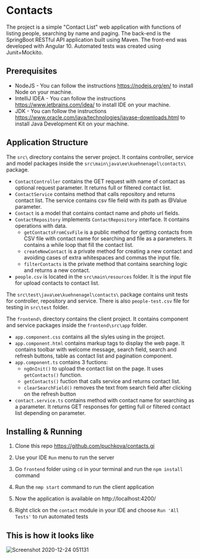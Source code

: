 # Contacts
The project is a simple "Contact List" web application with functions of listing people, searching by name and paging. 
The back-end is the SpringBoot RESTful API application built using Maven. The front-end was developed with Angular 10. Automated tests was created using Junit+Mockito.

## Prerequisites
- NodeJS - You can follow the instructions https://nodejs.org/en/ to install Node on your machine.
- IntelliJ IDEA - You can follow the instructions https://www.jetbrains.com/idea/ to install IDE on your machine.
- JDK - You can follow the instructions https://www.oracle.com/java/technologies/javase-downloads.html to install Java Development Kit on your machine.

## Application Structure
The `src\` directory contains the server project. It contains controller, service and model packages inside the `src\main\java\ee\kuehnenagel\contacts\` package.
- `ContactController` contains the GET request with name of contact as optional request parameter. It returns full or filtered contact list.
- `ContactService` contains method that calls repository and returns contact list. The service contains csv file field with its path as @Value parameter.
- `Contact` is a model that contains contact name and photo url fields.
- `ContactRepository` implements `ContactRepository` interface. It contains operations with data. 
	 - `getContactsFromCsvFile` is a public method for getting contacts from CSV file with contact name for searching and file as a parameters. It contains a while loop that fill the contact list.
	 - `createNewContact` is a private method for creating a new contact and avoiding cases of extra whitespaces and commas the input file.
   - `filterContacts` is the private method that contains searching logic and returns a new contact.
- `people.csv` is located in the `src\main\resources` folder. It is the input file for upload contacts to contact list.

The `src\test\java\ee\kuehnenagel\contacts\` package contains unit tests for controller, repository and service. There is also `people-test.csv` file for testing in `src\test` folder.

The `frontend\` directory contains the client project. It contains component and service packages inside the `frontend\src\app` folder.
- `app.component.css` contains all the slyles using in the project.
- `app.component.html` contains markup tags to display the web page. It contains toolbar with welcome message, search field, search and refresh buttons, table as contact list and pagination component.
- `app.component.ts` contains 3 fuctions: 
	 - `ngOnInit()` to upload the contact list on the page. It uses `getContacts()` function.
	 - `getContacts()` fuction that calls service and returns contact list. 
	 - `clearSearchField()` removes the text from search field after clicking on the refresh button
- `contact.service.ts` contains method with contact name for searching as a parameter. It returns GET responses for getting full or filtered contact list depending on parameter.

## Installing & Running 
1. Clone this repo https://github.com/puchkova/contacts.gi

2. Use your IDE `Run` menu to run the server

3. Go `frontend` folder using `cd` in your terminal and run the `npm install` command 

4. Run the `nmp start` command to run the client application

5. Now the application is available on http://localhost:4200/

6. Right click on the `contact` module in your IDE and choose `Run 'All Tests'` to run automated tests 

## This is how it looks like
![Screenshot 2020-12-24 051131](https://user-images.githubusercontent.com/54691147/103057364-f2c84c00-45a7-11eb-9397-101e83878960.jpg)

